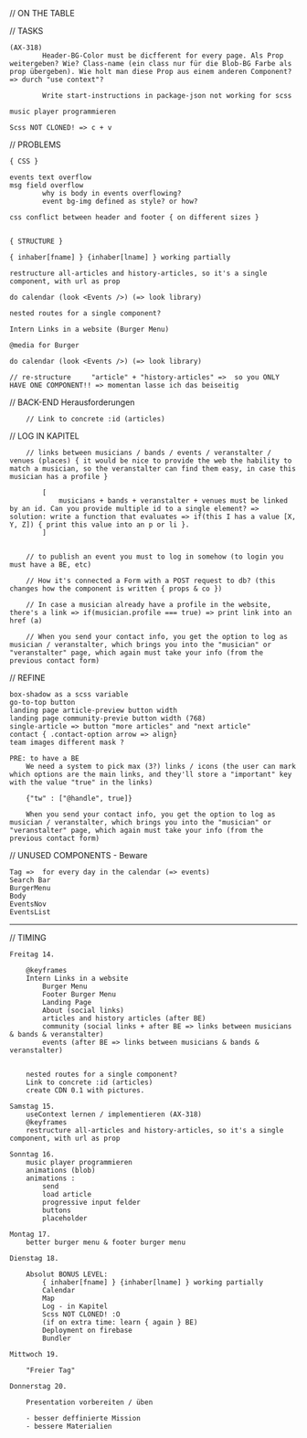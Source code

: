 // ON THE TABLE






// TASKS

    (AX-318)
            Header-BG-Color must be dicfferent for every page. Als Prop weitergeben? Wie? Class-name (ein class nur für die Blob-BG Farbe als prop übergeben). Wie holt man diese Prop aus einem anderen Component? => durch "use context"?

            Write start-instructions in package-json not working for scss

    music player programmieren

    Scss NOT CLONED! => c + v



// PROBLEMS

    { CSS }

    events text overflow 
    msg field overflow
            why is body in events overflowing?
            event bg-img defined as style? or how?

    css conflict between header and footer { on different sizes }


    { STRUCTURE }

    { inhaber[fname] } {inhaber[lname] } working partially

    restructure all-articles and history-articles, so it's a single component, with url as prop

    do calendar (look <Events />) (=> look library)

    nested routes for a single component?

    Intern Links in a website (Burger Menu)

    @media for Burger

    do calendar (look <Events />) (=> look library)

    // re-structure     "article" + "history-articles" =>  so you ONLY HAVE ONE COMPONENT!! => momentan lasse ich das beiseitig



// BACK-END Herausforderungen

        // Link to concrete :id (articles)
        
// LOG IN KAPITEL

        // links between musicians / bands / events / veranstalter / venues (places) { it would be nice to provide the web the hability to match a musician, so the veranstalter can find them easy, in case this musician has a profile }

            [ 
                musicians + bands + veranstalter + venues must be linked by an id. Can you provide multiple id to a single element? => solution: write a function that evaluates => if(this I has a value [X, Y, Z]) { print this value into an p or li }.
            ]

        
        // to publish an event you must to log in somehow (to login you must have a BE, etc)

        // How it's connected a Form with a POST request to db? (this changes how the component is written { props & co })

        // In case a musician already have a profile in the website, there's a link => if(musician.profile === true) => print link into an href (a)

        // When you send your contact info, you get the option to log as musician / veranstalter, which brings you into the "musician" or "veranstalter" page, which again must take your info (from the previous contact form)


// REFINE

    box-shadow as a scss variable
    go-to-top button
    landing page article-preview button width
    landing page community-previe button width (768)
    single-article => button "more articles" and "next article"
    contact { .contact-option arrow => align}
    team images different mask ?

    PRE: to have a BE
        We need a system to pick max (3?) links / icons (the user can mark which options are the main links, and they'll store a "important" key with the value "true" in the links)

        {"tw" : ["@handle", true]}

        When you send your contact info, you get the option to log as musician / veranstalter, which brings you into the "musician" or "veranstalter" page, which again must take your info (from the previous contact form)


// UNUSED COMPONENTS - Beware

    Tag =>  for every day in the calendar (=> events)
    Search Bar
    BurgerMenu
    Body
    EventsNov
    EventsList




***************************************************************************************************


// TIMING
  
    Freitag 14.

        @keyframes
        Intern Links in a website
            Burger Menu
            Footer Burger Menu
            Landing Page
            About (social links)
            articles and history articles (after BE)
            community (social links + after BE => links between musicians & bands & veranstalter)
            events (after BE => links between musicians & bands & veranstalter)
            

        nested routes for a single component?
        Link to concrete :id (articles)
        create CDN 0.1 with pictures.

    Samstag 15.
        useContext lernen / implementieren (AX-318)
        @keyframes
        restructure all-articles and history-articles, so it's a single component, with url as prop

    Sonntag 16.
        music player programmieren
        animations (blob)
        animations : 
            send
            load article
            progressive input felder
            buttons
            placeholder
        
    Montag 17. 
        better burger menu & footer burger menu

    Dienstag 18.

        Absolut BONUS LEVEL:
            { inhaber[fname] } {inhaber[lname] } working partially
            Calendar
            Map
            Log - in Kapitel
            Scss NOT CLONED! :O
            (if on extra time: learn { again } BE)
            Deployment on firebase
            Bundler

    Mittwoch 19.

        "Freier Tag"

    Donnerstag 20.

        Presentation vorbereiten / üben

        - besser deffinierte Mission
        - bessere Materialien